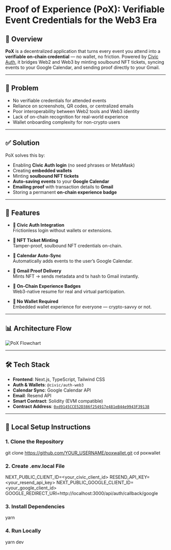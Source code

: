 # Proof of Experience (PoX): Verifiable Event Credentials for the Web3 Era

## 🌟 Overview

**PoX** is a decentralized application that turns every event you attend into a **verifiable on-chain credential** — no wallet, no friction. Powered by [Civic Auth](https://www.civic.com/), it bridges Web2 and Web3 by minting soulbound NFT tickets, syncing events to your Google Calendar, and sending proof directly to your Gmail.

---

## 📌 Problem

- No verifiable credentials for attended events  
- Reliance on screenshots, QR codes, or centralized emails  
- Poor interoperability between Web2 tools and Web3 identity  
- Lack of on-chain recognition for real-world experience  
- Wallet onboarding complexity for non-crypto users  

---

## ✅ Solution

PoX solves this by:
- Enabling **Civic Auth login** (no seed phrases or MetaMask)
- Creating **embedded wallets**
- Minting **soulbound NFT tickets**
- **Auto-saving events** to your **Google Calendar**
- **Emailing proof** with transaction details to **Gmail**
- Storing a permanent **on-chain experience badge**

---

## 🧩 Features

- **🔐 Civic Auth Integration**  
  Frictionless login without wallets or extensions.
  
- **🎫 NFT Ticket Minting**  
  Tamper-proof, soulbound NFT credentials on-chain.

- **📅 Calendar Auto-Sync**  
  Automatically adds events to the user’s Google Calendar.

- **📧 Gmail Proof Delivery**  
  Mints NFT → sends metadata and tx hash to Gmail instantly.

- **🏅 On-Chain Experience Badges**  
  Web3-native resume for real and virtual participation.

- **👜 No Wallet Required**  
  Embedded wallet experience for everyone — crypto-savvy or not.

---

## 📊 Architecture Flow

![PoX Flowchart](./Pox%20Flow%20chart.png)

---

## 🛠️ Tech Stack

- **Frontend**: Next.js, TypeScript, Tailwind CSS  
- **Auth & Wallets**: `@civic/auth-web3`  
- **Calendar Sync**: Google Calendar API  
- **Email**: Resend API  
- **Smart Contract**: Solidity (EVM compatible)  
- **Contract Address**: [`0xd9145CCE52D386f254917e481eB44e9943F39138`](https://etherscan.io/address/0xd9145CCE52D386f254917e481eB44e9943F39138)

---

## 🧪 Local Setup Instructions

### 1. Clone the Repository


git clone https://github.com/YOUR_USERNAME/poxwallet.git
cd poxwallet

### 2. Create .env.local File

NEXT_PUBLIC_CLIENT_ID=<your_civic_client_id>
RESEND_API_KEY=<your_resend_api_key>
NEXT_PUBLIC_GOOGLE_CLIENT_ID=<your_google_client_id>
GOOGLE_REDIRECT_URI=http://localhost:3000/api/auth/callback/google

### 3. Install Dependencies

yarn

### 4. Run Locally

yarn dev